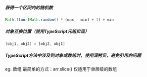##### 获得一个区间内的随机数
```javascript
Math.floor(Math.random() * (max - min) + 1) + min
```


##### 对象互换位置（使用TypeScript元组实现）
```javascript
[obj1, obj2] = [obj2, obj1]
```


##### TypeScript方法中涉及到对象或数组时，使用深拷贝，避免引用的问题
eg. 数组 最简单的方式：arr.slice()  仅适用于单层级的数组